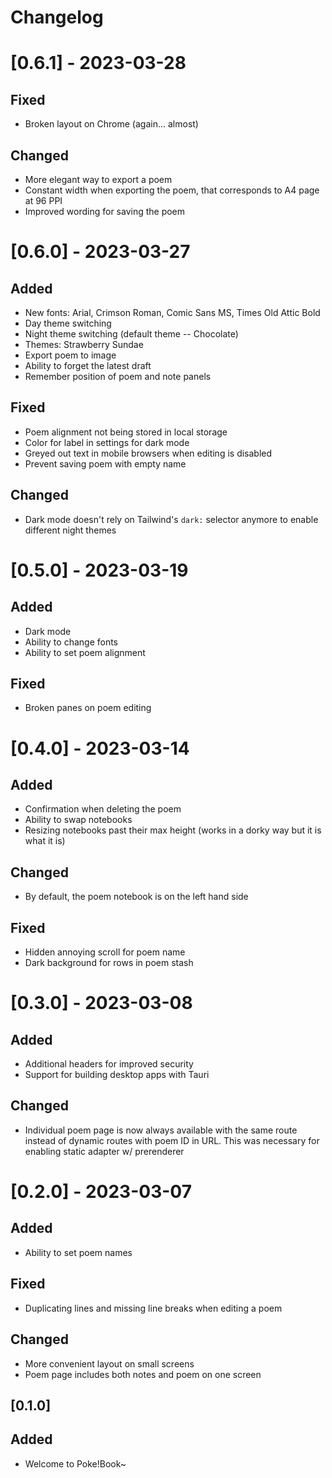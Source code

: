 # Changelog 

# [0.6.1] - 2023-03-28

## Fixed
- Broken layout on Chrome (again... almost)

## Changed
- More elegant way to export a poem
- Constant width when exporting the poem, that corresponds to A4 page at 96 PPI
- Improved wording for saving the poem

# [0.6.0] - 2023-03-27

## Added
- New fonts: Arial, Crimson Roman, Comic Sans MS, Times Old Attic Bold
- Day theme switching
- Night theme switching (default theme -- Chocolate)
- Themes: Strawberry Sundae
- Export poem to image
- Ability to forget the latest draft
- Remember position of poem and note panels

## Fixed
- Poem alignment not being stored in local storage
- Color for label in settings for dark mode
- Greyed out text in mobile browsers when editing is disabled
- Prevent saving poem with empty name

## Changed
- Dark mode doesn't rely on Tailwind's `dark:` selector anymore to enable different night themes 

# [0.5.0] - 2023-03-19
## Added
- Dark mode
- Ability to change fonts
- Ability to set poem alignment

## Fixed
- Broken panes on poem editing

# [0.4.0] - 2023-03-14
## Added
- Confirmation when deleting the poem
- Ability to swap notebooks
- Resizing notebooks past their max height (works in a dorky way but it is what it is)
## Changed
- By default, the poem notebook is on the left hand side
## Fixed
- Hidden annoying scroll for poem name
- Dark background for rows in poem stash

# [0.3.0] - 2023-03-08
## Added
- Additional headers for improved security
- Support for building desktop apps with Tauri
## Changed
- Individual poem page is now always available with the same route instead of dynamic routes with poem ID in URL. This was necessary for enabling static adapter w/ prerenderer

# [0.2.0] - 2023-03-07
## Added 
- Ability to set poem names
## Fixed
- Duplicating lines and missing line breaks when editing a poem
## Changed
- More convenient layout on small screens
- Poem page includes both notes and poem on one screen

## [0.1.0] 
## Added
- Welcome to Poke!Book~
